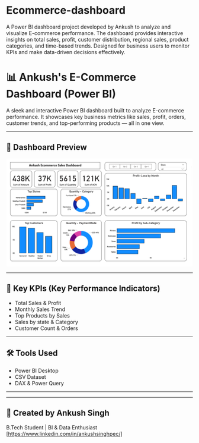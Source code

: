 # Ecommerce-dashboard
A Power BI dashboard project developed by Ankush to analyze and visualize E-commerce performance. The dashboard provides interactive insights on total sales, profit, customer distribution, regional sales, product categories, and time-based trends. Designed for business users to monitor KPIs and make data-driven decisions effectively.
# 📊 Ankush's E-Commerce Dashboard (Power BI)

A sleek and interactive Power BI dashboard built to analyze E-commerce performance. It showcases key business metrics like sales, profit, orders, customer trends, and top-performing products — all in one view.

---

## 📸 Dashboard Preview
![Dashboard Preview](dashboard-preview.png)


---

## 🚀 Key KPIs (Key Performance Indicators)

- Total Sales & Profit
- Monthly Sales Trend
- Top Products by Sales
- Sales by state & Category
- Customer Count & Orders

---

## 🛠️ Tools Used

- Power BI Desktop
- CSV Dataset
- DAX & Power Query

---

---

## 👤 Created by Ankush Singh

B.Tech Student | BI & Data Enthusiast  
[https://www.linkedin.com/in/ankushsinghpec/]
